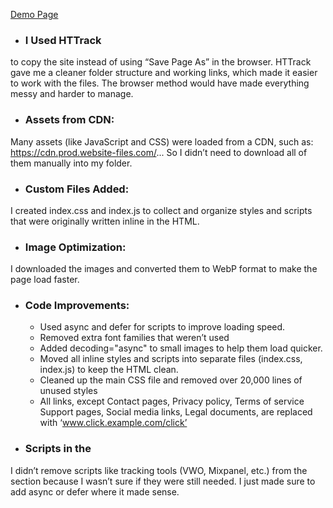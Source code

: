[Demo Page](https://uladutchak.github.io/test/)

- ### I Used HTTrack
 to copy the site instead of using “Save Page As” in the browser.
 HTTrack gave me a cleaner folder structure and working links, which made it easier to work with the files. The browser method would have made everything messy and harder to manage.


- ### Assets from CDN:
Many assets (like JavaScript and CSS) were loaded from a CDN, such as:
 https://cdn.prod.website-files.com/...
 So I didn’t need to download all of them manually into my folder.


- ### Custom Files Added:
I created index.css and index.js to collect and organize styles and scripts that were originally written inline in the HTML.


- ### Image Optimization:
I downloaded the images and converted them to WebP format to make the page load faster.


- ### Code Improvements:
  - Used async and defer for scripts to improve loading speed.
  - Removed extra font families that weren’t used
  - Added decoding="async" to small images to help them load quicker.
  - Moved all inline styles and scripts into separate files (index.css, index.js) to keep the HTML clean.
  - Cleaned up the main CSS file and removed over 20,000 lines of unused styles
  - All links, except Contact pages, Privacy policy, Terms of service Support pages, Social media links,  Legal documents, are replaced with ‘www.click.example.com/click’

- ### Scripts in the <head>
 I didn’t remove scripts like tracking tools (VWO, Mixpanel, etc.) from the <head> section because I wasn’t sure if they were still needed. I just made sure to add async or defer where it made sense.
